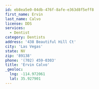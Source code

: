 ```yaml
---
id: eb8ea5e0-04db-476f-8afe-e363d8f5eff8
first_name: Ervin
last_name: Calvo
license: DDS
services:
  - Dentist
category: Dentists
address: '438 Beautiful Hill Ct'
city: 'Las Vegas'
state: NV
zip: '89138'
phone: '(702) 459-0303'
title: 'Ervin Calvo'
_geoloc:
  lng: -114.972061
  lat: 35.927901
---
```

